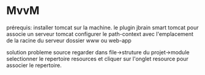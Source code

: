 # MvvM
prérequis:
installer tomcat sur la machine.
le plugin jbrain smart tomcat pour associe un serveur tomcat 
configurer le path-context avec l'emplacement de la racine du serveur dossier www ou web-app 

solution probleme source
regarder dans file->struture du projet->module selectionner le repertoire resources et cliquer sur l'onglet resource pour associer le repertoire.
